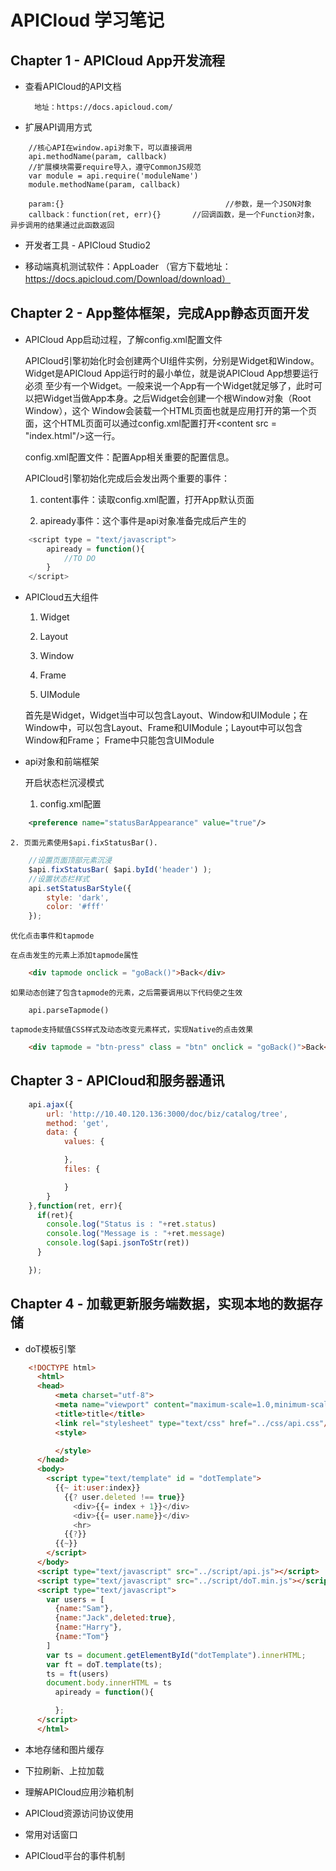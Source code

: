 # APICloud 学习笔记

## Chapter 1  - APICloud App开发流程

- 查看APICloud的API文档
	
		地址：https://docs.apicloud.com/
		
- 扩展API调用方式

```
	//核心API在window.api对象下，可以直接调用
	api.methodName(param, callback)
	//扩展模块需要require导入，遵守CommonJS规范
	var module = api.require('moduleName')
	module.methodName(param, callback)
	
	param:{} 									//参数，是一个JSON对象
	callback：function(ret, err){}		//回调函数，是一个Function对象，异步调用的结果通过此函数返回
```

- 开发者工具 - APICloud Studio2

- 移动端真机测试软件：AppLoader （官方下载地址：https://docs.apicloud.com/Download/download）

## Chapter 2 - App整体框架，完成App静态页面开发

- APICloud App启动过程，了解config.xml配置文件

	APICloud引擎初始化时会创建两个UI组件实例，分别是Widget和Window。Widget是APICloud App运行时的最小单位，就是说APICloud App想要运行必须
至少有一个Widget。一般来说一个App有一个Widget就足够了，此时可以把Widget当做App本身。之后Widget会创建一个根Window对象（Root Window），这个
Window会装载一个HTML页面也就是应用打开的第一个页面，这个HTML页面可以通过config.xml配置打开&lt;content src = "index.html"/&gt;这一行。

	config.xml配置文件：配置App相关重要的配置信息。

	APICloud引擎初始化完成后会发出两个重要的事件：
	
	1. content事件：读取config.xml配置，打开App默认页面
	
	2. apiready事件：这个事件是api对象准备完成后产生的
	
```javascript
	<script type = "text/javascript">
		apiready = function(){
			//TO DO
		}
	</script>
```

- APICloud五大组件

	1. Widget
	
	2. Layout
	
	3. Window

	4. Frame
	
	5. UIModule
	
	首先是Widget，Widget当中可以包含Layout、Window和UIModule；在Window中，可以包含Layout、Frame和UIModule；Layout中可以包含Window和Frame；
	Frame中只能包含UIModule
	
- api对象和前端框架

	开启状态栏沉浸模式
	
	1. config.xml配置
	
```xml
	<preference name="statusBarAppearance" value="true"/>
```
	2. 页面元素使用$api.fixStatusBar().
	
```javascript
	//设置页面顶部元素沉浸
	$api.fixStatusBar( $api.byId('header') );
	//设置状态栏样式
    api.setStatusBarStyle({
		style: 'dark',
		color: '#fff'
	});
```

	优化点击事件和tapmode
	
	在点击发生的元素上添加tapmode属性

```html
	<div tapmode onclick = "goBack()">Back</div>
```
	如果动态创建了包含tapmode的元素，之后需要调用以下代码使之生效
	
```
	api.parseTapmode()
```

	tapmode支持赋值CSS样式及动态改变元素样式，实现Native的点击效果
	
```html
	<div tapmode = "btn-press" class = "btn" onclick = "goBack()">Back</div>
```

## Chapter 3 - APICloud和服务器通讯

```javascript
	api.ajax({
		url: 'http://10.40.120.136:3000/doc/biz/catalog/tree',
		method: 'get',
		data: {
			values: {

			},
			files: {

			}
		}
	},function(ret, err){
	  if(ret){
		console.log("Status is : "+ret.status)
		console.log("Message is : "+ret.message)
		console.log($api.jsonToStr(ret))
	  }

	});
```

## Chapter 4 - 加载更新服务端数据，实现本地的数据存储

- doT模板引擎

```html
	<!DOCTYPE html>
	  <html>
	  <head>
		  <meta charset="utf-8">
		  <meta name="viewport" content="maximum-scale=1.0,minimum-scale=1.0,user-scalable=0,width=device-width,initial-scale=1.0"/>
		  <title>title</title>
		  <link rel="stylesheet" type="text/css" href="../css/api.css"/>
		  <style>

		  </style>
	  </head>
	  <body>
		<script type="text/template" id = "dotTemplate">
		  {{~ it:user:index}}
			{{? user.deleted !== true}}
			  <div>{{= index + 1}}</div>
			  <div>{{= user.name}}</div>
			  <hr>
			{{?}}
		  {{~}}
		</script>
	  </body>
	  <script type="text/javascript" src="../script/api.js"></script>
	  <script type="text/javascript" src="../script/doT.min.js"></script>
	  <script type="text/javascript">
		var users = [
		  {name:"Sam"},
		  {name:"Jack",deleted:true},
		  {name:"Harry"},
		  {name:"Tom"}
		]
		var ts = document.getElementById("dotTemplate").innerHTML;
		var ft = doT.template(ts);
		ts = ft(users)
		document.body.innerHTML = ts
		  apiready = function(){

		  };
	  </script>
	  </html>
```

- 本地存储和图片缓存

- 下拉刷新、上拉加载

- 理解APICloud应用沙箱机制

- APICloud资源访问协议使用

- 常用对话窗口

- APICloud平台的事件机制
